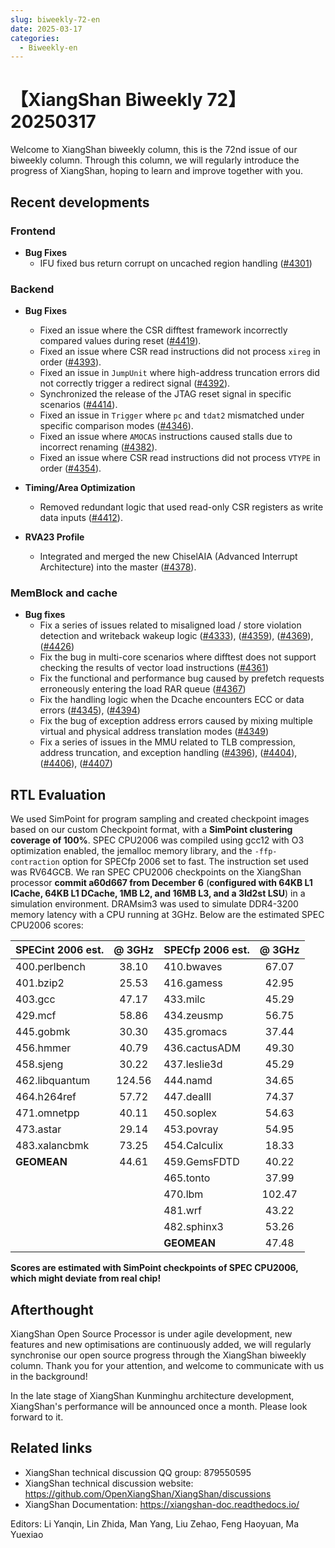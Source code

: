 ```yaml
---
slug: biweekly-72-en
date: 2025-03-17
categories:
  - Biweekly-en
---
```


# 【XiangShan Biweekly 72】20250317

Welcome to XiangShan biweekly column, this is the 72nd issue of our biweekly column. Through this column, we will regularly introduce the progress of XiangShan, hoping to learn and improve together with you.

<!-- more -->
## Recent developments

### Frontend

- **Bug Fixes**
    - IFU fixed bus return corrupt on uncached region handling ([#4301](https://github.com/OpenXiangShan/XiangShan/pull/4301))

### Backend

- **Bug Fixes**
    - Fixed an issue where the CSR difftest framework incorrectly compared values during reset ([#4419](https://github.com/OpenXiangShan/XiangShan/pull/4419)).  
    - Fixed an issue where CSR read instructions did not process `xireg` in order ([#4393](https://github.com/OpenXiangShan/XiangShan/pull/4393)).  
    - Fixed an issue in `JumpUnit` where high-address truncation errors did not correctly trigger a redirect signal ([#4392](https://github.com/OpenXiangShan/XiangShan/pull/4392)).  
    - Synchronized the release of the JTAG reset signal in specific scenarios ([#4414](https://github.com/OpenXiangShan/XiangShan/pull/4414)).  
    - Fixed an issue in `Trigger` where `pc` and `tdat2` mismatched under specific comparison modes ([#4346](https://github.com/OpenXiangShan/XiangShan/pull/4346)).  
    - Fixed an issue where `AMOCAS` instructions caused stalls due to incorrect renaming ([#4382](https://github.com/OpenXiangShan/XiangShan/pull/4382)).  
    - Fixed an issue where CSR read instructions did not process `VTYPE` in order ([#4354](https://github.com/OpenXiangShan/XiangShan/pull/4354)).  

- **Timing/Area Optimization**
    - Removed redundant logic that used read-only CSR registers as write data inputs ([#4412](https://github.com/OpenXiangShan/XiangShan/pull/4412)).  

- **RVA23 Profile**
    - Integrated and merged the new ChiselAIA (Advanced Interrupt Architecture) into the master ([#4378](https://github.com/OpenXiangShan/XiangShan/pull/4378)).

### MemBlock and cache

- **Bug fixes**
    - Fix a series of issues related to misaligned load / store violation detection and writeback wakeup logic ([#4333](https://github.com/OpenXiangShan/XiangShan/pull/4333)), ([#4359](https://github.com/OpenXiangShan/XiangShan/pull/4359)), ([#4369](https://github.com/OpenXiangShan/XiangShan/pull/4369)), ([#4426](https://github.com/OpenXiangShan/XiangShan/pull/4426))
    - Fix the bug in multi-core scenarios where difftest does not support checking the results of vector load instructions ([#4361](https://github.com/OpenXiangShan/XiangShan/pull/4361))
    - Fix the functional and performance bug caused by prefetch requests erroneously entering the load RAR queue ([#4367](https://github.com/OpenXiangShan/XiangShan/pull/4367))
    - Fix the handling logic when the Dcache encounters ECC or data errors ([#4345](https://github.com/OpenXiangShan/XiangShan/pull/4345)), ([#4394](https://github.com/OpenXiangShan/XiangShan/pull/4394))
    - Fix the bug of exception address errors caused by mixing multiple virtual and physical address translation modes ([#4349](https://github.com/OpenXiangShan/XiangShan/pull/4349))
    - Fix a series of issues in the MMU related to TLB compression, address truncation, and exception handling ([#4396](https://github.com/OpenXiangShan/XiangShan/pull/4396)), ([#4404](https://github.com/OpenXiangShan/XiangShan/pull/4404)), ([#4406](https://github.com/OpenXiangShan/XiangShan/pull/4406)), ([#4407](https://github.com/OpenXiangShan/XiangShan/pull/4407))

## RTL Evaluation

We used SimPoint for program sampling and created checkpoint images based on our custom Checkpoint format, with a **SimPoint clustering coverage of 100%**. SPEC CPU2006 was compiled using gcc12 with O3 optimization enabled, the jemalloc memory library, and the `-ffp-contraction` option for SPECfp 2006 set to fast. The instruction set used was RV64GCB. We ran SPEC CPU2006 checkpoints on the XiangShan processor **commit a60d667 from December 6** (**configured with 64KB L1 ICache, 64KB L1 DCache, 1MB L2, and 16MB L3, and a 3ld2st LSU**) in a simulation environment. DRAMsim3 was used to simulate DDR4-3200 memory latency with a CPU running at 3GHz. Below are the estimated SPEC CPU2006 scores:

| SPECint 2006 est. | @ 3GHz | SPECfp 2006 est.  | @ 3GHz |
| :---------------- | :----: | :---------------- | :----: |
| 400.perlbench     | 38.10  | 410.bwaves        | 67.07  |
| 401.bzip2         | 25.53  | 416.gamess        | 42.95  |
| 403.gcc           | 47.17  | 433.milc          | 45.29  |
| 429.mcf           | 58.86  | 434.zeusmp        | 56.75  |
| 445.gobmk         | 30.30  | 435.gromacs       | 37.44  |
| 456.hmmer         | 40.79  | 436.cactusADM     | 49.30  |
| 458.sjeng         | 30.22  | 437.leslie3d      | 45.29  |
| 462.libquantum    | 124.56 | 444.namd          | 34.65  |
| 464.h264ref       | 57.72  | 447.dealII        | 74.37  |
| 471.omnetpp       | 40.11  | 450.soplex        | 54.63  |
| 473.astar         | 29.14  | 453.povray        | 54.95  |
| 483.xalancbmk     | 73.25  | 454.Calculix      | 18.33  |
| **GEOMEAN**       | 44.61  | 459.GemsFDTD      | 40.22  |
|                   |        | 465.tonto         | 37.99  |
|                   |        | 470.lbm           | 102.47 |
|                   |        | 481.wrf           | 43.22  |
|                   |        | 482.sphinx3       | 53.26  |
|                   |        | **GEOMEAN**       | 47.48  |

**Scores are estimated with SimPoint checkpoints of SPEC CPU2006, which might deviate from real chip!**

## Afterthought

XiangShan Open Source Processor is under agile development, new features and new optimisations are continuously added, we will regularly synchronise our open source progress through the XiangShan biweekly column. Thank you for your attention, and welcome to communicate with us in the background!

In the late stage of XiangShan Kunminghu architecture development, XiangShan's performance will be announced once a month. Please look forward to it.

## Related links

* XiangShan technical discussion QQ group: 879550595
* XiangShan technical discussion website: https://github.com/OpenXiangShan/XiangShan/discussions
* XiangShan Documentation: https://xiangshan-doc.readthedocs.io/

Editors: Li Yanqin, Lin Zhida, Man Yang, Liu Zehao, Feng Haoyuan, Ma Yuexiao
